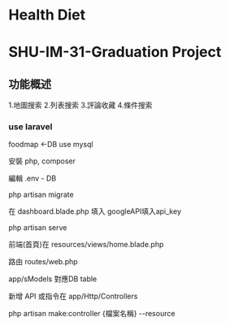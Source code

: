 # Health Diet
# SHU-IM-31-Graduation Project
## 功能概述
1.地圖搜索
2.列表搜索
3.評論收藏
4.條件搜索
### use laravel
foodmap <-DB use mysql

安裝 php, composer

編輯 .env - DB

php artisan migrate

在 dashboard.blade.php 填入 googleAPI填入api_key

php artisan serve

前端(首頁)在 resources/views/home.blade.php

路由 routes/web.php

app/sModels 對應DB table

新增 API 或指令在 app/Http/Controllers

php artisan make:controller {檔案名稱} --resource
